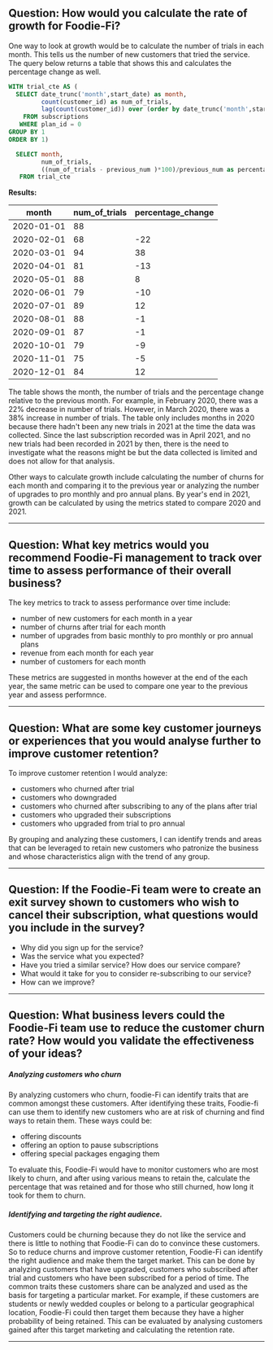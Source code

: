 **Question:** How would you calculate the rate of growth for Foodie-Fi?
-----

One way to look at growth would be to calculate the number of trials in each month. This tells us the number of new customers that tried the service.
The query below returns a table that shows this and calculates the percentage change as well.

```sql
WITH trial_cte AS (
  SELECT date_trunc('month',start_date) as month,
         count(customer_id) as num_of_trials,
         lag(count(customer_id)) over (order by date_trunc('month',start_date)) as previous_num
    FROM subscriptions
   WHERE plan_id = 0
GROUP BY 1
ORDER BY 1)

  SELECT month,
         num_of_trials,
         ((num_of_trials - previous_num )*100)/previous_num as percentage_change
   FROM trial_cte
```

**Results:**

| month                    | num_of_trials | percentage_change |
| ------------------------ | ------------- | ----------------- |
| 2020-01-01   | 88            |                   |
| 2020-02-01   | 68            | -22               |
| 2020-03-01   | 94            | 38                |
| 2020-04-01   | 81            | -13               |
| 2020-05-01   | 88            | 8                 |
| 2020-06-01   | 79            | -10               |
| 2020-07-01   | 89            | 12                |
| 2020-08-01   | 88            | -1                |
| 2020-09-01   | 87            | -1                |
| 2020-10-01   | 79            | -9                |
| 2020-11-01   | 75            | -5                |
| 2020-12-01   | 84            | 12                |

The table shows the month, the number of trials and the percentage change relative to the previous month. For example, in February 2020, there was a 22% decrease 
in number of trials. However, in March 2020, there was a 38% increase in number of trials.
The table only includes months in 2020 because there hadn't been any new trials in 2021 at the time the data was collected. Since the last subscription recorded was 
in April 2021, and no new trials had been recorded in 2021 by then, there is the need to investigate what the reasons might be but the data collected is limited and 
does not allow for that analysis.

Other ways to calculate growth include calculating the number of churns for each month and comparing it to the previous year or analyzing the number of upgrades to 
pro monthly and pro annual plans. By year's end in 2021, growth can be calculated by using the metrics stated to compare 2020 and 2021.

----------------------------------------------------

**Question:** What key metrics would you recommend Foodie-Fi management to track over time to assess performance of their overall business?
-----

The key metrics to track to assess performance over time include:
* number of new customers for each month in a year
* number of churns after trial for each month
* number of upgrades from basic monthly to pro monthly or pro annual plans
* revenue from each month for each year
* number of customers for each month

These metrics are suggested in months however at the end of the each year, the same metric can be used to compare one year to the previous year and assess performnce.

---------------------------------------------------------

**Question:** What are some key customer journeys or experiences that you would analyse further to improve customer retention?
-----

To improve customer retention I would analyze:
* customers who churned after trial
* customers who downgraded
* customers who churned after subscribing to any of the plans after trial
* customers who upgraded their subscriptions
* customers who upgraded from trial to pro annual

By grouping and analyzing these customers, I can identify trends and areas that can be leveraged to retain new customers who patronize the business and whose 
characteristics align with the trend of any group.

------------------------------------------------------

**Question:** If the Foodie-Fi team were to create an exit survey shown to customers who wish to cancel their subscription, what questions would you include in the survey?
-----

* Why did you sign up for the service?
* Was the service what you expected?
* Have you tried a similar service? How does our service compare?
* What would it take for you to consider re-subscribing to our service?
* How can we improve?

-----------------------------------

**Question:** What business levers could the Foodie-Fi team use to reduce the customer churn rate? How would you validate the effectiveness of your ideas?
------

##### Analyzing customers who churn

By analyzing customers who churn, foodie-Fi can identify traits that are common amongst these customers. After identifying these traits, Foodie-fi can use them to identify new customers who are at risk of churning and find ways to retain them. These ways could be:

* offering discounts
* offering an option to pause subscriptions
* offering special packages engaging them

To evaluate this, Foodie-Fi would have to monitor customers who are most likely to churn, and after using various means to retain the, calculate the percentage that was retained and for those who still churned, how long it took for them to churn.

##### Identifying and targeting the right audience. 

Customers could be churning because they do not like the service and there is little to nothing that Foodie-Fi can do to convince these customers. So to reduce churns and improve customer retention, Foodie-Fi can identify the right audience and make them the target market. This can be done by analyzing customers that have upgraded, customers who subscribed after trial and customers who have been subscribed for a period of time. The common traits these customers share can be analyzed and used as the basis for targeting a particular market. For example, if these customers are students or newly wedded couples or belong to a particular geographical location, Foodie-Fi could then target them because they have  a higher probability of being retained. This can be evaluated by analysing customers gained after this target marketing and calculating the retention rate.


--------------------------------------------------


